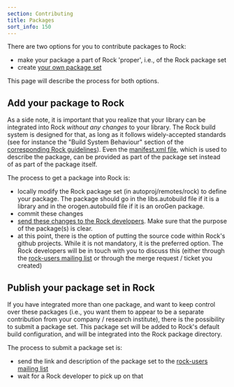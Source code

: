 ```yaml
---
section: Contributing
title: Packages
sort_info: 150
---
```


There are two options for you to contribute packages to Rock:

 - make your package a part of Rock 'proper', i.e., of the Rock package set
 - create [your own package set](../autoproj/advanced/creating_pkg_set.html)

This page will describe the process for both options.

Add your package to Rock
------------------------

As a side note, it is important that you realize that your library can be
integrated into Rock _without any changes_ to your library. The Rock build system is designed for
that, as long as it follows widely-accepted standards (see for instance
the "Build System Behaviour" section of the [corresponding Rock
guidelines](http://rock.opendfki.de/wiki/WikiStart/Standards/RG4)). Even the
[manifest.xml file](../autoproj/advanced/manifest-xml.html), which is used to
describe the package, can be provided as part of the package set instead
of as part of the package itself.

The process to get a package into Rock is:

 - locally modify the Rock package set (in autoproj/remotes/rock) to define your
   package. The package should go in the libs.autobuild file if it is a library
   and in the orogen.autobuild file if it is an oroGen package.
 - commit these changes
 - [send these changes to the Rock developers](merge_changes_to_rock-core.html). Make sure that
   the purpose of the package(s) is clear.
 - at this point, there is the option of putting the source code within Rock's
   github projects. While it is not mandatory, it is the preferred option.
   The Rock developers will be in touch with you to discuss this (either through
   the [rock-users mailing list](http://www.dfki.de/mailman/cgi-bin/listinfo/rock-users) or through the merge request / ticket you created)

Publish your package set in Rock
--------------------------------

If you have integrated more than one package, and want to keep control over
these packages (i.e., you want them to appear to be a separate contribution from your
company / research institute), there is the possibility to submit a package set.
This package set will be added to Rock's default build configuration, and will
be integrated into the Rock package directory.

The process to submit a package set is:

 - send the link and description of the package set to the [rock-users mailing
   list](http://www.dfki.de/mailman/cgi-bin/listinfo/rock-users)
 - wait for a Rock developer to pick up on that

